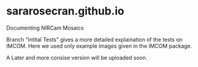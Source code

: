 # sararosecran.github.io
Documenting NIRCam Mosaics

Branch "Intital Tests" gives a more detailed explaination of the tests on IMCOM. Here we used only example images given in the IMCOM package. 

A Later and more consise version will be uploaded soon. 
